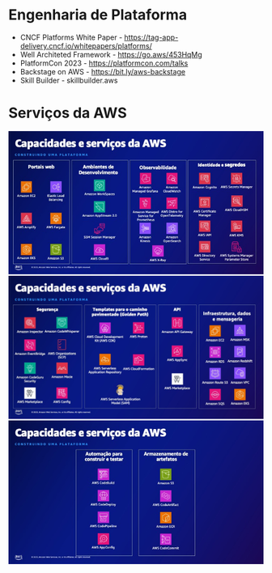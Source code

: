 # Engenharia de Plataforma

* CNCF Platforms White Paper - https://tag-app-delivery.cncf.io/whitepapers/platforms/
* Well Architeted Framework - https://go.aws/453HqMg
* PlatformCon 2023 - https://platformcon.com/talks
* Backstage on AWS - https://bit.ly/aws-backstage
* Skill Builder - skillbuilder.aws

# Serviços da AWS

![CNCF: Capacidades i](./cap-01.jpg)
![CNCF: Capacidades ii](./cap-02.jpg)
![CNCF: Capacidades iii](./cap-03.jpg)
